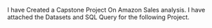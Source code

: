I have Created a Capstone Project On Amazon Sales analysis. I have attached the Datasets and SQL Query for the following Project.
